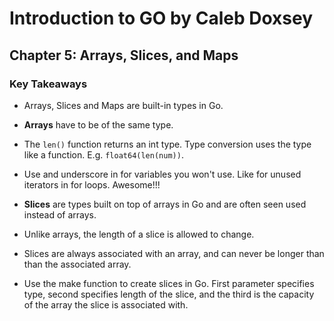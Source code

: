 # Introduction to GO by Caleb Doxsey

## Chapter 5: Arrays, Slices, and Maps

### Key Takeaways
- Arrays, Slices and Maps are built-in types in Go.

- **Arrays** have to be of the same type.

- The `len()` function returns an int type. Type conversion uses the type like a function. E.g. `float64(len(num))`.

- Use and underscore in for variables you won't use. Like for unused iterators in for loops. Awesome!!!

- **Slices** are types built on top of arrays in Go and are often seen used instead of arrays.

- Unlike arrays, the length of a slice is allowed to change.

- Slices are always associated with an array, and can never be longer than than the associated array.

- Use the make function to create slices in Go. First parameter specifies type, second specifies length of the slice, and the third is the capacity of the array the slice is associated with.